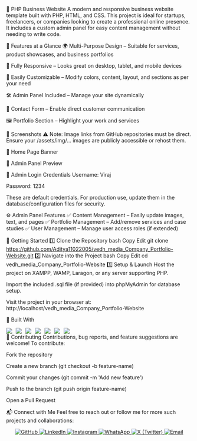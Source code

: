 🏢 PHP Business Website
A modern and responsive business website template built with PHP, HTML, and CSS. This project is ideal for startups, freelancers, or companies looking to create a professional online presence. It includes a custom admin panel for easy content management without needing to write code.

🌟 Features at a Glance
🌍 Multi-Purpose Design – Suitable for services, product showcases, and business portfolios

📱 Fully Responsive – Looks great on desktop, tablet, and mobile devices

🎨 Easily Customizable – Modify colors, content, layout, and sections as per your need

🛠️ Admin Panel Included – Manage your site dynamically

📩 Contact Form – Enable direct customer communication

🖼️ Portfolio Section – Highlight your work and services

📸 Screenshots
⚠️ Note: Image links from GitHub repositories must be direct. Ensure your /assets/img/... images are publicly accessible or rehost them.

🔷 Home Page Banner

🔷 Admin Panel Preview

🔐 Admin Login Credentials
Username: Viraj

Password: 1234

These are default credentials. For production use, update them in the database/configuration files for security.

⚙️ Admin Panel Features
✅ Content Management – Easily update images, text, and pages
✅ Portfolio Management – Add/remove services and case studies
✅ User Management – Manage user access roles (if extended)

🚀 Getting Started
1️⃣ Clone the Repository
bash
Copy
Edit
git clone https://github.com/Aditya11022005/vedh_media_Company_Portfolio-Website.git
2️⃣ Navigate into the Project
bash
Copy
Edit
cd vedh_media_Company_Portfolio-Website
3️⃣ Setup & Launch
Host the project on XAMPP, WAMP, Laragon, or any server supporting PHP.

Import the included .sql file (if provided) into phpMyAdmin for database setup.

Visit the project in your browser at:
http://localhost/vedh_media_Company_Portfolio-Website

🧰 Built With
<div style="display: flex; flex-wrap: wrap; gap: 10px;"> <img src="https://img.shields.io/badge/HTML5-E34F26?style=for-the-badge&logo=html5&logoColor=white"/> <img src="https://img.shields.io/badge/CSS3-1572B6?style=for-the-badge&logo=css3&logoColor=white"/> <img src="https://img.shields.io/badge/Bootstrap-563D7C?style=for-the-badge&logo=bootstrap&logoColor=white"/> <img src="https://img.shields.io/badge/JavaScript-F7DF1C?style=for-the-badge&logo=javascript&logoColor=black"/> <img src="https://img.shields.io/badge/jQuery-0769AD?style=for-the-badge&logo=jquery&logoColor=white"/> <img src="https://img.shields.io/badge/PHP-777BB4?style=for-the-badge&logo=php&logoColor=white"/> <img src="https://img.shields.io/badge/MySQL-4479A1?style=for-the-badge&logo=mysql&logoColor=white"/> </div>
🤝 Contributing
Contributions, bug reports, and feature suggestions are welcome! To contribute:

Fork the repository

Create a new branch (git checkout -b feature-name)

Commit your changes (git commit -m 'Add new feature')

Push to the branch (git push origin feature-name)

Open a Pull Request

📬 Connect with Me
Feel free to reach out or follow me for more such projects and collaborations:

<div align="center"> <a href="https://github.com/Aditya11022005"> <img src="https://img.shields.io/badge/GitHub-000?style=for-the-badge&logo=github&logoColor=white" alt="GitHub"/> </a> <a href="https://www.linkedin.com/in/aditya-pande"> <img src="https://img.shields.io/badge/LinkedIn-0A66C2?style=for-the-badge&logo=linkedin&logoColor=white" alt="LinkedIn"/> </a> <a href="https://instagram.com/adityapande1123"> <img src="https://img.shields.io/badge/Instagram-E4405F?style=for-the-badge&logo=instagram&logoColor=white" alt="Instagram"/> </a> <a href="https://wa.me/919322465522"> <img src="https://img.shields.io/badge/WhatsApp-25D366?style=for-the-badge&logo=whatsapp&logoColor=white" alt="WhatsApp"/> </a> <a href="https://x.com/iqbolshoh_777"> <img src="https://img.shields.io/badge/X-000000?style=for-the-badge&logo=x&logoColor=white" alt="X (Twitter)"/> </a> <a href="mailto:pandeaditya120@gmail.com"> <img src="https://img.shields.io/badge/Email-D14836?style=for-the-badge&logo=gmail&logoColor=white" alt="Email"/> </a> </div>


